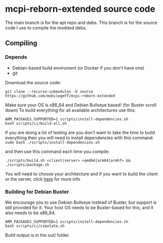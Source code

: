 # mcpi-reborn-extended source code

The main branch is for the apt repo and debs. This branch is for the source code I use to compile the modded debs.

## Compiling
### Depends
- Debian-based build enviroment (or Docker if you don't have one)
- git

Download the source code:
```
git clone --recurse-submodules -b source https://github.com/mobilegmYT/mcpi-reborn-extended
```

Make sure your OS is x86_64 and Debian Bullseye based! (for Buster scroll down)
To build everything for all available architectures use this:
```
ARM_PACKAGES_SUPPORTED=1 scripts/install-dependencies.sh
bash scripts/ci/build-all.sh
```
If you are doing a lot of testing are you don't want to take the time to build everything then you will need to install dependencies with this command:
`sudo bash ./scripts/install-dependencies.sh`

and then use this command each time you compile:

`./scripts/build.sh <client|server> <amd64|arm64|armhf> && ./scripts/package.sh`

You will need to choose your architecture and if you want to build the client or the server, click [here](https://github.com/mobilegmYT/mcpi-reborn-extended/blob/source/docs/INSTALL.md#picking-a-package) for more info

### Building for Debian Buster
We encourage you to use Debian Bullseye instead of Buster, but support is still provided for it. Your host OS needs to be Buster-based for this, and it also needs to be x86_64.

```
ARM_PACKAGES_SUPPORTED=1 scripts/install-dependencies.sh
bash scripts/ci/simulate.sh
```

Build output is in the out/ folder.
